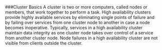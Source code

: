 ###Cluster Basics
A cluster is two or more computers, called nodes or members, that work together to perform a task.
High availability clusters provide highly available services by eliminating single points of failure and by failing over services from one cluster node to another in case a node becomes inoperative. Typically, services in a high availability cluster maintain data integrity as one cluster node takes over control of a service from another cluster node. Node failures in a high availability cluster are not visible from clients outside the cluster.
